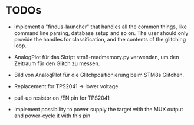 # TODOs

* implement a "findus-launcher" that handles all the common things, like command line parsing, database setup and so on. The user should only provide the handles for classification, and the contents of the glitching loop.

* AnalogPlot für das Skript stm8-readmemory.py verwenden, um den Zeitraum für den Glitch zu messen.
* Bild von AnalogPlot für die Glitchpositionierung beim STM8s Glitchen.
* Replacement for TPS2041 -> lower voltage
* pull-up resistor on /EN pin for TPS2041
* Implement possibility to power supply the target with the MUX output and power-cycle it with this pin
